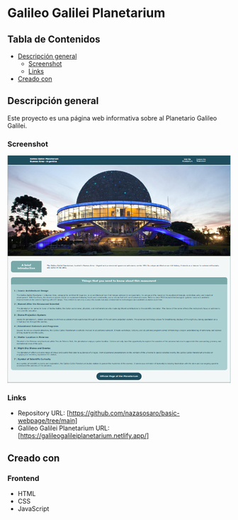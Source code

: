 # Galileo Galilei Planetarium

## Tabla de Contenidos

- [Descripción general](#descripción-general)
  - [Screenshot](#screenshot)
  - [Links](#links)
- [Creado con](#creado-con)

## Descripción general
Este proyecto es una página web informativa sobre al Planetario Galileo Galilei. 

### Screenshot
<div>
  <div style='display: flex'; flex-direction: column; justify-content: center; width: 100%; gap: 20px; padding: 25px 0'>
    <img src='./images/galileo-galilei.png'/>
  </div>
</div>

### Links
- Repository URL: [https://github.com/nazasosaro/basic-webpage/tree/main]
- Galileo Galilei Planetarium URL: [https://galileogalileiplanetarium.netlify.app/]

## Creado con
### Frontend
- HTML
- CSS
- JavaScript
